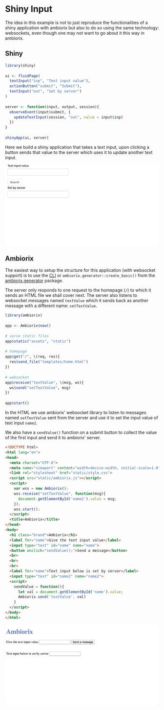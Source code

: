 # Shiny Input

The idea in this example is not to just reproduce the functionalities of a shiny application with ambiorix but also to do so using the same technology: websockets, even though one may not want to go about it this way in ambiorix.

## Shiny

```r
library(shiny)

ui <- fluidPage(
  textInput("inp", "Text input value"),
  actionButton("submit", "Submit"),
  textInput("out", "Set by server")
)

server <- function(input, output, session){
  observeEvent(input$submit, {
    updateTextInput(session, "out", value = input$inp)
  })
}

shinyApp(ui, server)
```

Here we build a shiny application that takes a text input, upon clicking a button sends that value to the server which uses it to update another text input.

![](../_assets/shiny-input.gif)

## Ambiorix

The easiest way to setup the structure for this application (with websocket support) is to use the [CLI](https://github.com/JohnCoene/ambiorix-cli) or `ambiorix.generator::create_basic()` from the [ambiorix.generator](https://github.com/JohnCoene/ambiorix.generator) package.

The server only responds to one request to the homepage (`/`) to which it sends an HTML file we shall cover next. The server also listens to websocket messages named `textValue` which it sends back as another message with a different name: `setTextValue`.

```r
library(ambiorix)

app <- Ambiorix$new()

# serve static files
app$static("assets", "static")

# homepage
app$get("/", \(req, res){
  res$send_file("templates/home.html")
})

# websocket 
app$receive("textValue", \(msg, ws){
  ws$send("setTextValue", msg)
})

app$start()
```

In the HTML we use ambiorix' websocket library to listen to messages named `setTextValue` sent from the server and use it to set the input value of text input `name2`.

We also have a `sendValue()` function on a submit button to collect the value of the first input and send it to ambiorix' server.

```html
<!DOCTYPE html>
<html lang="en">
<head>
  <meta charset="UTF-8">
  <meta name="viewport" content="width=device-width, initial-scale=1.0">
  <link rel="stylesheet" href="static/style.css">
  <script src="static/ambiorix.js"></script>
  <script>
    var wss = new Ambiorix();
    wss.receive("setTextValue", function(msg){
      document.getElementById('name2').value = msg;
    });
    wss.start();
  </script>
  <title>Ambiorix</title>
</head>
<body>
  <h1 class="brand">Ambiorix</h1>
  <label for="name">Give the text input value</label>
  <input type="text" id="name" name="name">
  <button onclick="sendValue();">Send a message</button>
  <br>
  <br>
  <br>
  <label for="name">Text input below is set by server</label>
  <input type="text" id="name2" name="name2">
  <script>
    sendValue = function(){
      let val = document.getElementById('name').value;
      Ambiorix.send('textValue', val)
    }
  </script>
</body>
</html>
```

![](../_assets/ambiorix-input.gif)
